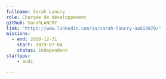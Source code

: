 ```yaml
---
fullname: Sarah Lancry
role: Chargée de développement
github: SarahLANCRY
link: "https://www.linkedin.com/in/sarah-lancry-aa813878/"
missions:
  - end: 2020-12-31
    start: 2019-07-04
    status: independent
startups: 
    - andi

---
```


